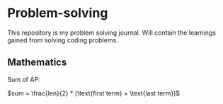 # Problem-solving
This repository is my problem solving journal. Will contain the learnings gained from solving coding problems.

## Mathematics

Sum of AP:

$sum = \frac{len}{2} * (\text{first term} + \text{last term})$
